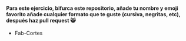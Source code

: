 #### Para este ejercicio, bifurca este repositorio, añade tu nombre y emoji favorito añade cualquier formato que te guste (cursiva, negritas, etc), después haz pull request 😸
* Fab-Cortes
